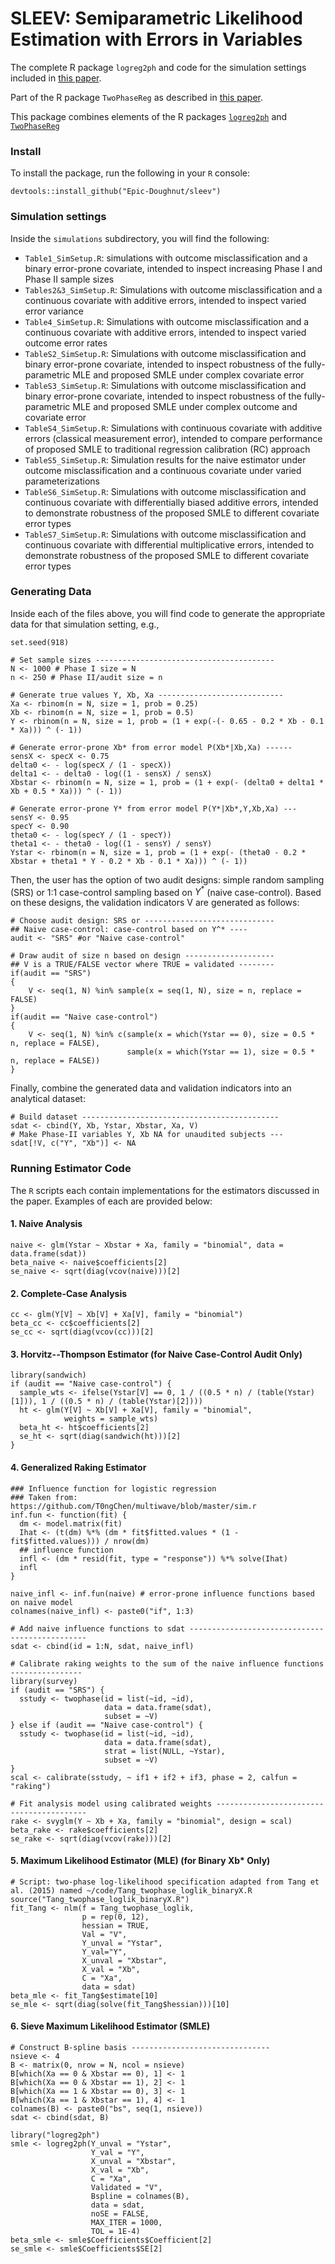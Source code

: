 # SLEEV: Semiparametric Likelihood Estimation with Errors in Variables
The complete R package `logreg2ph` and code for the simulation settings included in [this paper](https://doi.org/10.1111/biom.13512). 

Part of the R package `TwoPhaseReg` as described in [this paper](https://doi.org/10.1002/sim.8876).

This package combines elements of the R packages [`logreg2ph`](https://github.com/sarahlotspeich/logreg2ph) and [`TwoPhaseReg`](https://github.com/dragontaoran/TwoPhaseReg)

### Install
To install the package, run the following in your `R` console: 

```{r}
devtools::install_github("Epic-Doughnut/sleev")
```

### Simulation settings 
Inside the `simulations` subdirectory, you will find the following: 

  - `Table1_SimSetup.R`: simulations with outcome misclassification and a binary error-prone covariate, intended to inspect increasing Phase I and Phase II sample sizes
  - `Tables2&3_SimSetup.R`: Simulations with outcome misclassification and a continuous covariate with additive errors, intended to inspect varied error variance 
  - `Table4_SimSetup.R`: Simulations with outcome misclassification and a continuous covariate with additive errors, intended to inspect varied outcome error rates
  - `TableS2_SimSetup.R`: Simulations with outcome misclassification and binary error-prone covariate, intended to inspect robustness of the fully-parametric MLE and proposed SMLE under complex covariate error
  - `TableS3_SimSetup.R`: Simulations with outcome misclassification and binary error-prone covariate, intended to inspect robustness of the fully-parametric MLE and proposed SMLE under complex outcome and covariate error
  - `TableS4_SimSetup.R`: Simulations with continuous covariate with additive errors (classical measurement error), intended to compare performance of proposed SMLE to traditional regression calibration (RC) approach
  - `TableS5_SimSetup.R`: Simulation results for the naive estimator under outcome misclassification and a continuous covariate under varied parameterizations
  - `TableS6_SimSetup.R`: Simulations with outcome misclassification and continuous covariate with differentially biased additive errors, intended to demonstrate robustness of the proposed SMLE to different covariate error types
  - `TableS7_SimSetup.R`: Simulations with outcome misclassification and continuous covariate with differential multiplicative errors, intended to demonstrate robustness of the proposed SMLE to different covariate error types

### Generating Data

Inside each of the files above, you will find code to generate the appropriate data for that simulation setting, e.g., 

```{r, eval = F, tidy = TRUE}
set.seed(918)

# Set sample sizes ----------------------------------------
N <- 1000 # Phase I size = N
n <- 250 # Phase II/audit size = n

# Generate true values Y, Xb, Xa ----------------------------
Xa <- rbinom(n = N, size = 1, prob = 0.25)
Xb <- rbinom(n = N, size = 1, prob = 0.5)
Y <- rbinom(n = N, size = 1, prob = (1 + exp(-(- 0.65 - 0.2 * Xb - 0.1 * Xa))) ^ (- 1))

# Generate error-prone Xb* from error model P(Xb*|Xb,Xa) ------
sensX <- specX <- 0.75
delta0 <- - log(specX / (1 - specX))
delta1 <- - delta0 - log((1 - sensX) / sensX)
Xbstar <- rbinom(n = N, size = 1, prob = (1 + exp(- (delta0 + delta1 * Xb + 0.5 * Xa))) ^ (- 1))

# Generate error-prone Y* from error model P(Y*|Xb*,Y,Xb,Xa) ---
sensY <- 0.95
specY <- 0.90
theta0 <- - log(specY / (1 - specY))
theta1 <- - theta0 - log((1 - sensY) / sensY)
Ystar <- rbinom(n = N, size = 1, prob = (1 + exp(- (theta0 - 0.2 * Xbstar + theta1 * Y - 0.2 * Xb - 0.1 * Xa))) ^ (- 1))
```

Then, the user has the option of two audit designs: simple random sampling (SRS) or 1:1 case-control sampling based on $Y^*$ (naive case-control). Based on these designs, the validation indicators V are generated as follows: 

```{r, eval = FALSE}
# Choose audit design: SRS or -----------------------------
## Naive case-control: case-control based on Y^* ----
audit <- "SRS" #or "Naive case-control"

# Draw audit of size n based on design --------------------
## V is a TRUE/FALSE vector where TRUE = validated --------
if(audit == "SRS")
{
    V <- seq(1, N) %in% sample(x = seq(1, N), size = n, replace = FALSE)
}
if(audit == "Naive case-control")
{
    V <- seq(1, N) %in% c(sample(x = which(Ystar == 0), size = 0.5 * n, replace = FALSE),
                          sample(x = which(Ystar == 1), size = 0.5 * n, replace = FALSE))
}
```

Finally, combine the generated data and validation indicators into an analytical dataset: 

```{r, eval = F, tidy = T}
# Build dataset --------------------------------------------
sdat <- cbind(Y, Xb, Ystar, Xbstar, Xa, V)
# Make Phase-II variables Y, Xb NA for unaudited subjects ---
sdat[!V, c("Y", "Xb")] <- NA
```

### Running Estimator Code

The `R` scripts each contain implementations for the estimators discussed in the paper. Examples of each are provided below:

#### 1. Naive Analysis

```{r, eval = F, tidy = T}
naive <- glm(Ystar ~ Xbstar + Xa, family = "binomial", data = data.frame(sdat))
beta_naive <- naive$coefficients[2]
se_naive <- sqrt(diag(vcov(naive)))[2]
```

#### 2. Complete-Case Analysis

```{r, eval = F, tidy = T}
cc <- glm(Y[V] ~ Xb[V] + Xa[V], family = "binomial")
beta_cc <- cc$coefficients[2]
se_cc <- sqrt(diag(vcov(cc)))[2]
```

#### 3. Horvitz--Thompson Estimator (for Naive Case-Control Audit Only)

```{r, eval = F, tidy = T}
library(sandwich)
if (audit == "Naive case-control") {
  sample_wts <- ifelse(Ystar[V] == 0, 1 / ((0.5 * n) / (table(Ystar)[1])), 1 / ((0.5 * n) / (table(Ystar)[2])))
  ht <- glm(Y[V] ~ Xb[V] + Xa[V], family = "binomial",
            weights = sample_wts)
  beta_ht <- ht$coefficients[2]
  se_ht <- sqrt(diag(sandwich(ht)))[2]
}
```

#### 4. Generalized Raking Estimator

```{r, eval = F, tidy = T}
### Influence function for logistic regression
### Taken from: https://github.com/T0ngChen/multiwave/blob/master/sim.r
inf.fun <- function(fit) {
  dm <- model.matrix(fit)
  Ihat <- (t(dm) %*% (dm * fit$fitted.values * (1 - fit$fitted.values))) / nrow(dm)
  ## influence function
  infl <- (dm * resid(fit, type = "response")) %*% solve(Ihat)
  infl
}

naive_infl <- inf.fun(naive) # error-prone influence functions based on naive model
colnames(naive_infl) <- paste0("if", 1:3)

# Add naive influence functions to sdat -----------------------------------------------
sdat <- cbind(id = 1:N, sdat, naive_infl)

# Calibrate raking weights to the sum of the naive influence functions ----------------
library(survey)
if (audit == "SRS") {
  sstudy <- twophase(id = list(~id, ~id),
                     data = data.frame(sdat),
                     subset = ~V)
} else if (audit == "Naive case-control") {
  sstudy <- twophase(id = list(~id, ~id),
                     data = data.frame(sdat),
                     strat = list(NULL, ~Ystar),
                     subset = ~V)
}
scal <- calibrate(sstudy, ~ if1 + if2 + if3, phase = 2, calfun = "raking")

# Fit analysis model using calibrated weights -----------------------------------------
rake <- svyglm(Y ~ Xb + Xa, family = "binomial", design = scal)
beta_rake <- rake$coefficients[2]
se_rake <- sqrt(diag(vcov(rake)))[2]
```

#### 5. Maximum Likelihood Estimator (MLE) (for Binary Xb* Only)

```{r, eval = F, tidy = T}
# Script: two-phase log-likelihood specification adapted from Tang et al. (2015) named ~/code/Tang_twophase_loglik_binaryX.R
source("Tang_twophase_loglik_binaryX.R")
fit_Tang <- nlm(f = Tang_twophase_loglik,
                p = rep(0, 12),
                hessian = TRUE,
                Val = "V",
                Y_unval = "Ystar",
                Y_val="Y",
                X_unval = "Xbstar",
                X_val = "Xb",
                C = "Xa",
                data = sdat)
beta_mle <- fit_Tang$estimate[10]
se_mle <- sqrt(diag(solve(fit_Tang$hessian)))[10]
```

#### 6. Sieve Maximum Likelihood Estimator (SMLE)

```{r, eval = F, tidy = T}
# Construct B-spline basis -------------------------------
nsieve <- 4
B <- matrix(0, nrow = N, ncol = nsieve)
B[which(Xa == 0 & Xbstar == 0), 1] <- 1
B[which(Xa == 0 & Xbstar == 1), 2] <- 1
B[which(Xa == 1 & Xbstar == 0), 3] <- 1
B[which(Xa == 1 & Xbstar == 1), 4] <- 1
colnames(B) <- paste0("bs", seq(1, nsieve))
sdat <- cbind(sdat, B)

library("logreg2ph")
smle <- logreg2ph(Y_unval = "Ystar",
                  Y_val = "Y",
                  X_unval = "Xbstar",
                  X_val = "Xb",
                  C = "Xa",
                  Validated = "V",
                  Bspline = colnames(B),
                  data = sdat,
                  noSE = FALSE,
                  MAX_ITER = 1000,
                  TOL = 1E-4)
beta_smle <- smle$Coefficients$Coefficient[2]
se_smle <- smle$Coefficients$SE[2]
```
